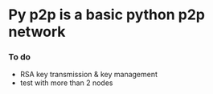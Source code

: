 # Py p2p is a basic python p2p network 


### To do

* RSA key transmission & key management
* test with more than 2 nodes


